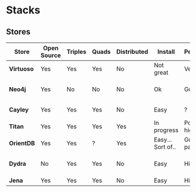 # Stacks

## Stores

Store           | Open Source  |  Triples | Quads | Distributed | Install      | Performance  | Irrational fear | MQL | Mature | Ecosystem | Stacks 
---------------- | ----------------  | --------- | ---------| --------------  | --------      | ------------------|  ------------------|  ------- | --------- | --------------- | --------- 
**Virtuoso** | Yes               | Yes       | Yes      |     No         | Not great | Very good      | Yes                | No?    | Yes?   |  Yes            | ?
**Neo4j**     | Yes               | No       | No       |     No         | Ok           | Good              | A little             | No     | Kinda  |  Yes            | Fair amounts including Structr
**Cayley**   | Yes               | Yes     | Yes       |      No      | Easy      | ?                       | No                   | Some          | No          | Some momentum | [Bindings](https://github.com/google/cayley/wiki/Client-APIs) 
**Titan**     | Yes               | Yes     | Yes       |      Yes      | In progress | Porbably high | No               | No but Gremlin | No?             | Tinkerpop | Tinkerpop 
**OrientDB**| Yes               | Yes     | ?          | Yes         | Easy... Sort of.. | Good on paper | No       |   No    |  Sort of?  |  Yes     |  [Lots](https://github.com/orientechnologies/orientdb/wiki/Programming-Language-Bindings)
**Dydra**    | No                | Yes       |  Yes     |  No        | Easy        |  High       |  Of closed source | No   |  Seems like it  | Is there? |  [Ruby](http://docs.dydra.com/sdk/ruby)
**Jena**    | Yes                | Yes       |  Yes     |  No        | Easy        |  High       |  No  | No   |  Yes  | Yes  |  SPARQL/HTTP
